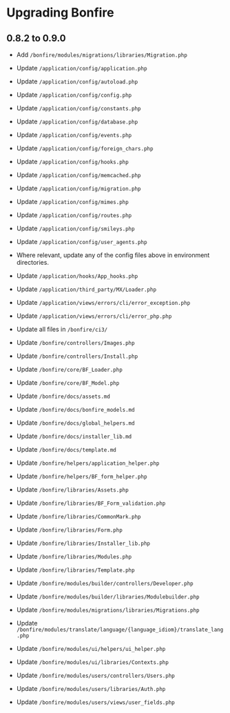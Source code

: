 # Upgrading Bonfire

## 0.8.2 to 0.9.0

* Add `/bonfire/modules/migrations/libraries/Migration.php`

* Update `/application/config/application.php`
* Update `/application/config/autoload.php`
* Update `/application/config/config.php`
* Update `/application/config/constants.php`
* Update `/application/config/database.php`
* Update `/application/config/events.php`
* Update `/application/config/foreign_chars.php`
* Update `/application/config/hooks.php`
* Update `/application/config/memcached.php`
* Update `/application/config/migration.php`
* Update `/application/config/mimes.php`
* Update `/application/config/routes.php`
* Update `/application/config/smileys.php`
* Update `/application/config/user_agents.php`
* Where relevant, update any of the config files above in environment directories.

* Update `/application/hooks/App_hooks.php`
* Update `/application/third_party/MX/Loader.php`
* Update `/application/views/errors/cli/error_exception.php`
* Update `/application/views/errors/cli/error_php.php`

* Update all files in `/bonfire/ci3/`

* Update `/bonfire/controllers/Images.php`
* Update `/bonfire/controllers/Install.php`
* Update `/bonfire/core/BF_Loader.php`
* Update `/bonfire/core/BF_Model.php`
* Update `/bonfire/docs/assets.md`
* Update `/bonfire/docs/bonfire_models.md`
* Update `/bonfire/docs/global_helpers.md`
* Update `/bonfire/docs/installer_lib.md`
* Update `/bonfire/docs/template.md`
* Update `/bonfire/helpers/application_helper.php`
* Update `/bonfire/helpers/BF_form_helper.php`
* Update `/bonfire/libraries/Assets.php`
* Update `/bonfire/libraries/BF_Form_validation.php`
* Update `/bonfire/libraries/CommonMark.php`
* Update `/bonfire/libraries/Form.php`
* Update `/bonfire/libraries/Installer_lib.php`
* Update `/bonfire/libraries/Modules.php`
* Update `/bonfire/libraries/Template.php`
* Update `/bonfire/modules/builder/controllers/Developer.php`
* Update `/bonfire/modules/builder/libraries/Modulebuilder.php`
* Update `/bonfire/modules/migrations/libraries/Migrations.php`
* Update `/bonfire/modules/translate/language/{language_idiom}/translate_lang.php`
* Update `/bonfire/modules/ui/helpers/ui_helper.php`
* Update `/bonfire/modules/ui/libraries/Contexts.php`
* Update `/bonfire/modules/users/controllers/Users.php`
* Update `/bonfire/modules/users/libraries/Auth.php`
* Update `/bonfire/modules/users/views/user_fields.php`
